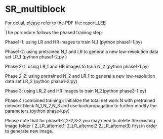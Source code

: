 # SR_multiblock

For detial, please refer to the PDF file: report_LEE


The porcedure follows the phased training step:

Phase1-1: using LR and HR images to train N_1 (python phase1-1.py)

Phase1-2: using pretrained N_1 and LR to general a new low-resolution data set LR_1 (python phase1-2.py )

Phase 2-1: using LR_1 and HR images to train N_2 (python phase1-1.py)

Phase 2-2: using pretrained N_2 and LR_1 to general a new low-resolution data set LR_2 (python phase1-2.py)

Phase 3: using LR_2 and HR images to train N_3(python phase3-1.py)

Phase 4 (combined training): initialize the total net work N with pretrained network block 
N_1,N_2,N_3 and use backpropagation to further modify the parameters.(python phase4.py)


Please note that for phase1-2,2-2,3-2 you may need to delete the existing image folder ( 2_LR_afternet1; 2_LR_afternet2 2_LR_afternet3) first in order to generate new image.
